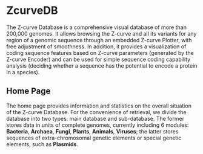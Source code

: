 # ZcurveDB
The Z-curve Database is a comprehensive visual database of more than 200,000 genomes. It allows browsing the Z-curve and all its variants for any region of a genomic sequence through an embedded Z-curve Plotter, with free adjustment of smoothness. In addition, it provides a visualization of coding sequence features based on Z-curve parameters (generated by the Z-curve Encoder) and can be used for simple sequence coding capability analysis (deciding whether a sequence has the potential to encode a protein in a species).
## Home Page
The home page provides information and statistics on the overall situation of the Z-curve Database. For the convenience of retrieval, we divide the database into two types: main database and sub-database. The former stores data in units of complete genomes, currently including 6 modules: **Bacteria**, **Archaea**, **Fungi**, **Plants**, **Animals**, **Viruses**; the latter stores sequences of extra-chromosomal genetic elements or special genetic elements, such as **Plasmids**.